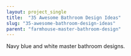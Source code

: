 ```yaml
---
layout: project_single
title:  "35 Awesome Bathroom Design Ideas"
slug: "35-awesome-bathroom-design-ideas"
parent: "farmhouse-master-bathroom-design"
---
```

Navy blue and white master bathroom designs.